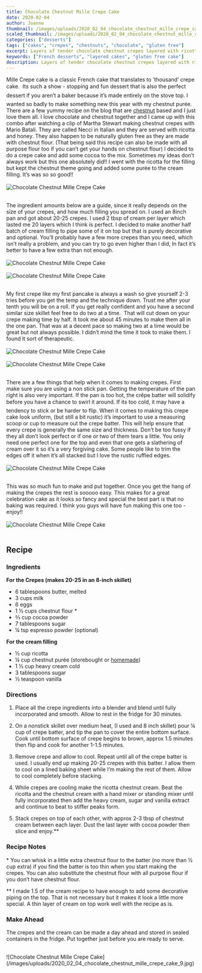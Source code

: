 ```yaml
---
title: Chocolate Chestnut Mille Crepe Cake
date: 2020-02-04
author: Joanne
thumbnail: /images/uploads/2020_02_04_chocolate_chestnut_mille_crepe_cake_1.jpg
scaled_thumbnail: /images/uploads/2020_02_04_chocolate_chestnut_mille_crepe_cake_0.jpg
categories: ["desserts"]
tags: ["cakes", "crepes", "chestnuts", "chocolate", "gluten free"]
excerpt: Layers of tender chocolate chestnut crepes layered with ricotta chestnut cream 
keywords: ["French desserts", "layered cakes", "gluten free cake"]
description: Layers of tender chocolate chestnut crepes layered with ricotta chestnut cream 
---
```


Mille Crepe cake is a classic French cake that translates to ’thousand’ crepe cake.  Its such a show - stopping and fun dessert that is also the perfect dessert if you aren’t a baker because it’s made entirely on the stove top. I wanted so badly to make something new this year with my chestnut purée. There are a few yummy recipe on the blog that are [chestnut](https://www.oliveandmango.com/tags/chestnuts) based and I just love them all. I love chocolate and chestnut together and I came up with this combo after watching a clip of Martha Stewart making chestnut crepes with Mario Batali. They are called Necci in Italian and they are served with ricotta and honey. They also happen to be naturally gluten free as they are made with chestnut flour. (That being said this recipe can also be made with all purpose flour too if you can’t get your hands on chestnut flour) I decided to do a crepe cake and add some cocoa to the mix. Sometimes my ideas don’t always work but this one absolutely did!! I went with the ricotta for the filling but kept the chestnut theme going and added some purée to the cream filling. It’s was so so good!! 
</br>
</br>
![Chocolate Chestnut Mille Crepe Cake](/images/uploads/2020_02_04_chocolate_chestnut_mille_crepe_cake_2.jpg)
</br>
</br>

The ingredient amounts below are a guide, since it really depends on the size of your crepes, and how much filling you spread on. I used an 8inch pan and got about 20-25 crepes. I used 2 tbsp of cream per layer which lasted me 20 layers which I think is perfect. I decided to make another half batch of cream filling to pipe some of it on top but that is purely decorative and optional. You’ll probably have a few more crepes than you need, which isn’t really a problem, and you can try to go even higher than I did, In fact it’s better to have a few extra than not enough. 
</br>
</br>
![Chocolate Chestnut Mille Crepe Cake](/images/uploads/2020_02_04_chocolate_chestnut_mille_crepe_cake_3.jpg)
</br>
</br>
![Chocolate Chestnut Mille Crepe Cake](/images/uploads/2020_02_04_chocolate_chestnut_mille_crepe_cake_4.jpg)
</br>
</br>

My first crepe like my first pancake is always a wash so give yourself 2-3 tries before you get the temp and the technique down. Trust me after your tenth you will be on a roll. If you get really confident and you have a second similar size skillet feel free to do two at a time.  That will cut down on your crepe making time by half. It took me about 45 minutes to make them all in the one pan. That was at a decent pace so making two at a time would be great but not always possible. I didn’t mind the time it took to make them. I found it sort of therapeutic. 
</br>
</br>
![Chocolate Chestnut Mille Crepe Cake](/images/uploads/2020_02_04_chocolate_chestnut_mille_crepe_cake_5.jpg)
</br>
</br>
![Chocolate Chestnut Mille Crepe Cake](/images/uploads/2020_02_04_chocolate_chestnut_mille_crepe_cake_6.jpg)
</br>
</br>

There are a few things that help when it comes to making crepes. First make sure you are using a non stick pan. Getting the temperature of the pan right is also very important. If the pan is too hot, the crêpe batter will solidify before you have a chance to swirl it around. If its too cold, it may have a tendency to stick or be harder to flip. When it comes to making this crepe cake look uniform, (but still a bit rustic) it’s important to use a measuring scoop or cup to measure out the crepe batter. This will help ensure that every crepe is generally the same size and thickness. Don’t be too fussy if they all don’t look perfect or if one or two of them tears a little. You only need one perfect one for the top and even that one gets a slathering of cream over it so it’s a very forgiving cake. Some people like to trim the edges off it when it’s all stacked but I love the rustic ruffled edges. 
</br>
</br>
![Chocolate Chestnut Mille Crepe Cake](/images/uploads/2020_02_04_chocolate_chestnut_mille_crepe_cake_7.jpg)
</br>
</br>

This was so much fun to make and put together. Once you get the hang of making the crepes the rest is sooooo easy. This makes for a great celebration cake as it looks so fancy and special the best part is that no baking was required. I think you guys will have fun making this one too - enjoy!! 
</br>
</br>
![Chocolate Chestnut Mille Crepe Cake](/images/uploads/2020_02_04_chocolate_chestnut_mille_crepe_cake_8.jpg)
</br>
</br>

## Recipe
### Ingredients

__For the Crepes (makes 20-25 in an 8-inch skillet)__

* <span itemprop="ingredients">6 tablespoons butter, melted</span>
* <span itemprop="ingredients">3 cups milk </span>
* <span itemprop="ingredients">6 eggs</span>
* <span itemprop="ingredients">1 &frac12; cups chestnut flour &ast;</span>
* <span itemprop="ingredients">⅔ cup cocoa powder </span>
* <span itemprop="ingredients">7 tablespoons sugar</span>
* <span itemprop="ingredients">&frac14; tsp espresso powder (optional) </span>

__For the cream filling__

* <span itemprop="ingredients">&frac12; cup ricotta </span>
* <span itemprop="ingredients">&frac14; cup chestnut purée (storebought or <span class="highlight"><a rel="nofollow" href="https://www.oliveandmango.com/no-churn-roasted-chestnut-ice-cream/">homemade</a></span>) </span>
* <span itemprop="ingredients">1 &frac12; cup heavy cream cold </span>
* <span itemprop="ingredients">3 tablespoons sugar</span>
* <span itemprop="ingredients">&frac12; teaspoon vanilla</span>

### Directions 

1. Place all the crepe ingredients into a blender and blend until fully incorporated and smooth. Allow to rest in the fridge for 30 minutes.  

1. On a nonstick skillet over medium heat, (I used and 8 inch skillet) pour ¼ cup of crepe batter, and tip the pan to cover the entire bottom surface. Cook until bottom surface of crepe begins to brown, approx 1.5 minutes then flip and cook for another 1-1.5 minutes. 

1. Remove crepe and allow to cool. Repeat until all of the crepe batter is used. I usually end up making 20-25 crepes with this batter. I allow them to cool on a lined baking sheet while I’m making the rest of them. Allow to cool completely before stacking. 

1. While crepes are cooling make the ricotta chestnut cream. Beat the ricotta and the chestnut cream with a hand mixer or standing mixer until fully incorporated then add the heavy cream, sugar and vanilla extract and continue to beat to stiffer peaks form. 

1. Stack crepes on top of each other, with approx 2-3 tbsp of chestnut cream between each layer. Dust the last layer with cocoa powder then slice and enjoy.&ast;&ast;

### Recipe Notes
&ast; You can whisk in a little extra chestnut flour to the batter (no more than &frac12; cup extra) if you find the batter is too thin when you start making the crepes. You can also substitute the chestnut flour with all purpose flour if you don’t have chestnut flour.  

&ast;&ast; I made 1.5 of the cream recipe to have enough to add some decorative piping on the top. That is not necessary but it makes it look a little more special. A thin layer of cream on top work well with the recipe as is.  


### Make Ahead
The crepes and the cream can be made a day ahead and stored in sealed containers in the fridge. Put together just before you are ready to serve.

</br>
![Chocolate Chestnut Mille Crepe Cake](/images/uploads/2020_02_04_chocolate_chestnut_mille_crepe_cake_9.jpg)